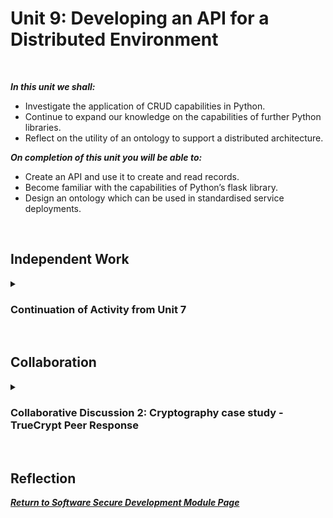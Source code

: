 <!--layout: page
title: "SSDCS Unit 9 "
permalink: /ssdcs_unit9-->

# Unit 9: Developing an API for a Distributed Environment
<br>

_**In this unit we shall:** <br>_

- Investigate the application of CRUD capabilities in Python.<br>
- Continue to expand our knowledge on the capabilities of further Python libraries.<br>
- Reflect on the utility of an ontology to support a distributed architecture.<br>

_**On completion of this unit you will be able to:** <br>_
- Create an API and use it to create and read records.<br>
- Become familiar with the capabilities of Python’s flask library.<br>
- Design an ontology which can be used in standardised service deployments.<br>
<br>

## Independent Work

<details><summary><h3>Continuation of Activity from Unit 7</h3></summary><br>  
<img src="images/ssdcs_unit9_continue7.1.png?raw=true"/>
<img src="images/ssdcs_unit9_continue7.2.png?raw=true"/>
</details><br>

## Collaboration
<details><summary><h3>Collaborative Discussion 2: Cryptography case study - TrueCrypt Peer Response</h3></summary>

<img src="images/ssdcs_unit9_peerresponse1.jpg?raw=true"/>
</details><br>

## Reflection


**_[Return to Software Secure Development Module Page](https://patzsantos.github.io/e-portfolio-uoeo/ssdcs_landing)_**
